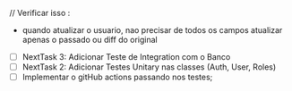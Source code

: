 
// Verificar isso :
- quando atualizar o usuario, nao precisar de todos os campos atualizar apenas o passado ou diff do original


- [ ] NextTask 3: Adicionar Teste de Integration com o Banco
- [ ] NextTask 2: Adicionar Testes Unitary nas classes (Auth, User, Roles)
- [ ] Implementar o gitHub actions passando nos testes;